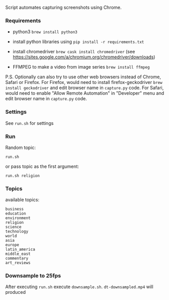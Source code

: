 Script automates capturing screenshots using Chrome.


### Requirements

- python3 `brew install python3`

- install python libraries using 
  `pip install -r requirements.txt`

- install chromedriver 
  `brew cask install chromedriver` 
  (see https://sites.google.com/a/chromium.org/chromedriver/downloads)

- FFMPEG to make a video from image series
  `brew install ffmpeg`   


P.S. Optionally can also try to use other web browsers instead of Chrome, Safari or Firefox. 
For Firefox, would need to install firefox-geckodriver `brew install geckodriver` and edit browser name in `capture.py` code.
For Safari, would need to enable "Allow Remote Automation" in "Developer" menu and edit browser name in `capture.py` code.


### Settings

See `run.sh` for settings

### Run

Random topic:

`run.sh`

or pass topic as the first argument:

`run.sh religion`

### Topics

available topics:

```
business
education
environment
religion
science
technology
world
asia
europe
latin_america
middle_east
commentary
art_reviews
```

### Downsample to 25fps

After executing `run.sh` execute `downsample.sh`. `dt-downsampled.mp4` will produced
